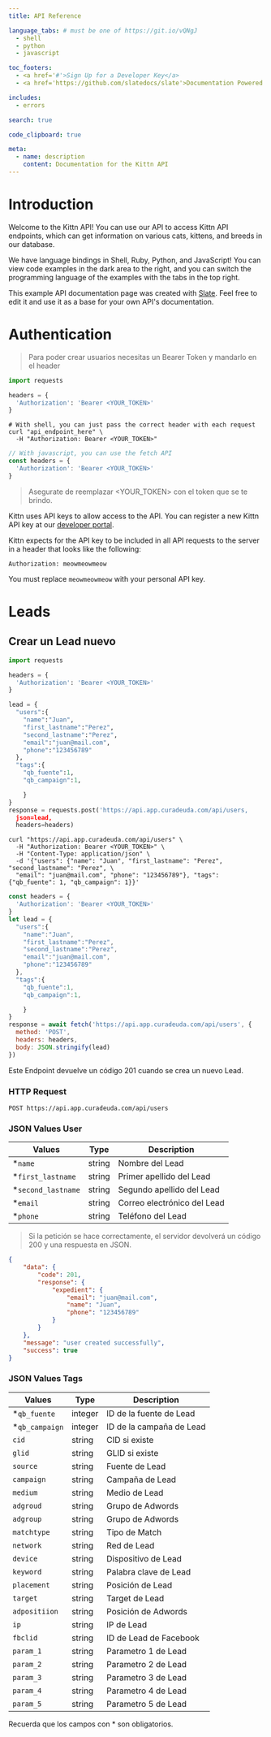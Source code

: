 ```yaml
---
title: API Reference

language_tabs: # must be one of https://git.io/vQNgJ
  - shell
  - python
  - javascript

toc_footers:
  - <a href='#'>Sign Up for a Developer Key</a>
  - <a href='https://github.com/slatedocs/slate'>Documentation Powered by Slate</a>

includes:
  - errors

search: true

code_clipboard: true

meta:
  - name: description
    content: Documentation for the Kittn API
---
```


# Introduction

Welcome to the Kittn API! You can use our API to access Kittn API endpoints, which can get information on various cats, kittens, and breeds in our database.

We have language bindings in Shell, Ruby, Python, and JavaScript! You can view code examples in the dark area to the right, and you can switch the programming language of the examples with the tabs in the top right.

This example API documentation page was created with [Slate](https://github.com/slatedocs/slate). Feel free to edit it and use it as a base for your own API's documentation.

# Authentication

> Para poder crear usuarios necesitas un Bearer Token y mandarlo en el header

<!-- ```ruby
require 'kittn'

api = Kittn::APIClient.authorize!('meowmeowmeow')
``` -->

```python
import requests

headers = {
  'Authorization': 'Bearer <YOUR_TOKEN>'
}

```

```shell
# With shell, you can just pass the correct header with each request
curl "api_endpoint_here" \
  -H "Authorization: Bearer <YOUR_TOKEN>"
```

```javascript
// With javascript, you can use the fetch API
const headers = {
  'Authorization': 'Bearer <YOUR_TOKEN>'
}
```


> Asegurate de reemplazar <YOUR_TOKEN> con el token que se te brindo.

Kittn uses API keys to allow access to the API. You can register a new Kittn API key at our [developer portal](http://example.com/developers).

Kittn expects for the API key to be included in all API requests to the server in a header that looks like the following:

`Authorization: meowmeowmeow`

<aside class="notice">
You must replace <code>meowmeowmeow</code> with your personal API key.
</aside>


# Leads

## Crear un Lead nuevo


```python
import requests

headers = {
  'Authorization': 'Bearer <YOUR_TOKEN>'
}

lead = {
  "users":{
    "name":"Juan",
    "first_lastname":"Perez",
    "second_lastname":"Perez",
    "email":"juan@mail.com",
    "phone":"123456789"
  },
  "tags":{
    "qb_fuente":1,
    "qb_campaign":1,

    }
}
response = requests.post('https://api.app.curadeuda.com/api/users,
  json=lead,
  headers=headers)
```

```shell
curl "https://api.app.curadeuda.com/api/users" \
  -H "Authorization: Bearer <YOUR_TOKEN>" \
  -H "Content-Type: application/json" \
  -d '{"users": {"name": "Juan", "first_lastname": "Perez", "second_lastname": "Perez", \
  "email": "juan@mail.com", "phone": "123456789"}, "tags": {"qb_fuente": 1, "qb_campaign": 1}}'
```

```javascript
const headers = {
  'Authorization': 'Bearer <YOUR_TOKEN>'
}
let lead = {
  "users":{
    "name":"Juan",
    "first_lastname":"Perez",
    "second_lastname":"Perez",
    "email":"juan@mail.com",
    "phone":"123456789"
  },
  "tags":{
    "qb_fuente":1,
    "qb_campaign":1,

    }
}
response = await fetch('https://api.app.curadeuda.com/api/users', {
  method: 'POST',
  headers: headers,
  body: JSON.stringify(lead)
})

```
Este Endpoint devuelve un código 201 cuando se crea un nuevo Lead.

### HTTP Request

`POST https://api.app.curadeuda.com/api/users`

### JSON Values User

Values | Type | Description
--------- | ------- | -----------
*`name` | string | Nombre del Lead
*`first_lastname` | string | Primer apellido del Lead
*`second_lastname` | string | Segundo apellido del Lead
*`email` | string | Correo electrónico del Lead
*`phone` | string | Teléfono del Lead

> Si la petición se hace correctamente, el servidor devolverá un código 200 y una respuesta en JSON.

```json
{
	"data": {
		"code": 201,
		"response": {
			"expedient": {
				"email": "juan@mail.com",
				"name": "Juan",
				"phone": "123456789"
			}
		}
	},
	"message": "user created successfully",
	"success": true
}
```
### JSON Values Tags

Values | Type | Description
--------- | ------- | -----------
*`qb_fuente` | integer | ID de la fuente de Lead
*`qb_campaign` | integer | ID de la campaña de Lead
`cid` | string | CID si existe
`glid` | string | GLID si existe
`source` | string | Fuente de Lead
`campaign` | string | Campaña de Lead
`medium` | string | Medio de Lead
`adgroud` | string | Grupo de Adwords
`adgroup` | string | Grupo de Adwords
`matchtype` | string | Tipo de Match
`network` | string | Red de Lead
`device` | string | Dispositivo de Lead
`keyword` | string | Palabra clave de Lead
`placement` | string | Posición de Lead
`target` | string | Target de Lead
`adpositiion` | string | Posición de Adwords
`ip` | string | IP de Lead
`fbclid` | string | ID de Lead de Facebook
`param_1` | string | Parametro 1 de Lead
`param_2` | string | Parametro 2 de Lead
`param_3` | string | Parametro 3 de Lead
`param_4` | string | Parametro 4 de Lead
`param_5` | string | Parametro 5 de Lead

<aside class="success">
Recuerda que los campos con * son obligatorios.
</aside>



